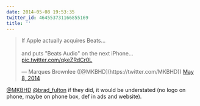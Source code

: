 ```yaml
---
date: 2014-05-08 19:53:35
twitter_id: 464553731166855169
title: ''
---
```


<blockquote class="twitter-tweet"><p lang="en" dir="ltr">If Apple actually acquires Beats…<br><br>and puts &quot;Beats Audio&quot; on the next iPhone… <a href="http://t.co/qkeZRdCr0L">pic.twitter.com/qkeZRdCr0L</a></p>&mdash; Marques Brownlee ([@MKBHD](https://twitter.com/MKBHD)) <a href="https://twitter.com/MKBHD/status/464530539450748930?ref_src=twsrc%5Etfw">May 8, 2014</a></blockquote>
<script async src="https://platform.twitter.com/widgets.js" charset="utf-8"></script>

[@MKBHD](https://twitter.com/MKBHD) [@brad_fulton](https://twitter.com/brad_fulton) if they did, it would be understated (no logo on phone, maybe on phone box, def in ads and website).
